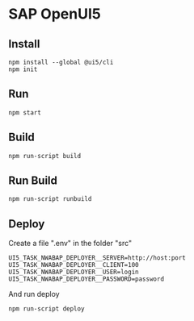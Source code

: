 # SAP OpenUI5

## Install
```
npm install --global @ui5/cli
npm init
```

## Run
```
npm start
```

## Build
```
npm run-script build
```

## Run Build
```
npm run-script runbuild
```

## Deploy
Create a file ".env" in the folder "src"
```
UI5_TASK_NWABAP_DEPLOYER__SERVER=http://host:port
UI5_TASK_NWABAP_DEPLOYER__CLIENT=100
UI5_TASK_NWABAP_DEPLOYER__USER=login
UI5_TASK_NWABAP_DEPLOYER__PASSWORD=password
```
And run deploy
```
npm run-script deploy
```